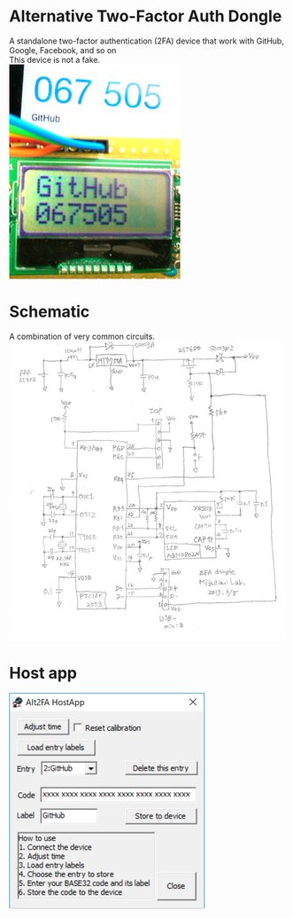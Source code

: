 # Alternative Two-Factor Auth Dongle
A standalone two-factor authentication (2FA) device that work with GitHub, Google, Facebook, and so on  
This device is not a fake.  
<IMG alt=LCDdisp src="pics/Alt2FA_LCDdisp.png"><BR>

# Schematic
A combination of very common circuits.  
<img alt=schematic src="pics/schematic.png"><BR>

# Host app
<img alt=screenShot src="pics/hostapp.png"><BR>
